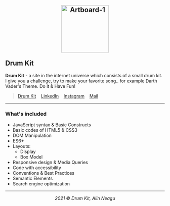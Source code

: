 ## <p align="center"><a href="https://alinneagu2004.github.io/Drum-Kit/"><img src="https://i.ibb.co/r6j2DL9/Artboard-1.png" alt="Artboard-1" width="150px" border="0"></a></p>Drum Kit

**Drum Kit** -  a site in the internet universe which consists of a small drum kit. I give you a challenge, try to make your favorite song.. for example Darth Vader's Theme. Do it & Have Fun!

> <p><a href="alinneagu2004.github.io/drum-kit/">Drum Kit</a>&nbsp;&nbsp;&nbsp;&nbsp;<a href="https://www.linkedin.com/in/alinneagu/">LinkedIn</a>&nbsp;&nbsp;&nbsp;&nbsp;<a href="https://www.instagram.com/alinsvibes/">Instagram</a>&nbsp;&nbsp;&nbsp;&nbsp;<a href="mailto:alinneagu10@gmail.com?">Mail</a></p>

---

### What's included

+ JavaScript syntax & Basic Constructs
+ Basic codes of HTML5 & CSS3
+ DOM Manipulation
+ ES6+
+ Layouts:
  * Display
  * Box Model
+ Responsive design & Media Queries
+ Code with accessibility
+ Conventions & Best Practices
+ Semantic Elements
+ Search engine optimization

---

<p align="center"><em>2021 &copy; Drum Kit, Alin Neagu</em></p>
